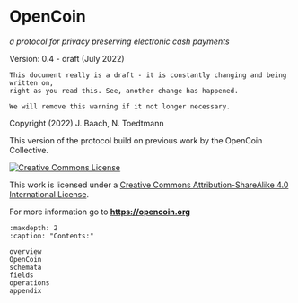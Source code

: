 # OpenCoin

*a protocol for privacy preserving electronic cash payments*

Version: 0.4 - draft (July 2022)

```{warning}
This document really is a draft - it is constantly changing and being written on, 
right as you read this. See, another change has happened.

We will remove this warning if it not longer necessary.
```

Copyright (2022) J. Baach, N. Toedtmann

This version of the protocol build on previous work by the OpenCoin Collective.

<a rel="license" href="http://creativecommons.org/licenses/by-sa/4.0/"><img alt="Creative Commons License" style="border-width:0" src="https://i.creativecommons.org/l/by-sa/4.0/88x31.png" /></a>

This work is licensed under a <a rel="license" href="http://creativecommons.org/licenses/by-sa/4.0/">Creative Commons Attribution-ShareAlike 4.0 International License</a>.

For more information go to **https://opencoin.org**



```{toctree}
:maxdepth: 2
:caption: "Contents:"

overview
OpenCoin
schemata
fields
operations
appendix
```

